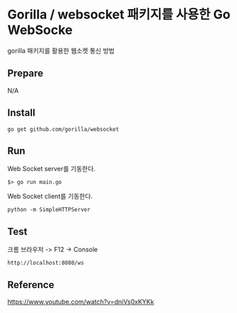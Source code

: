# Gorilla / websocket 패키지를 사용한 Go WebSocke
gorilla 패키지를 활용한 웹소켓 통신 방법

## Prepare
N/A

## Install
```
go get github.com/gorilla/websocket
```

## Run
Web Socket server를 기동한다.
```
$> go run main.go
```

Web Socket client를 기동한다.
```
python -m SimpleHTTPServer
```

## Test
크롬 브라우저 -> F12 -> Console
```
http://localhost:8080/ws
```

## Reference
https://www.youtube.com/watch?v=dniVs0xKYKk
